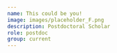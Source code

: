 ```yaml
---
name: This could be you!
image: images/placeholder_F.png
description: Postdoctoral Scholar
role: postdoc
group: current
---
```

